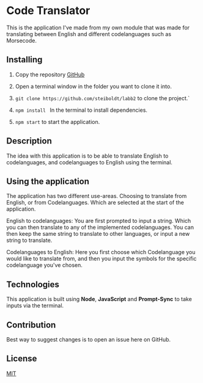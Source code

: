 # Code Translator
This is the application I've made from my own module that was made for translating between English and different codelanguages such as Morsecode.

## Installing
1. Copy the repository [GitHub](https://github.com/steiboldt/labb2)
2. Open a terminal window in the folder you want to clone it into.
3. `git clone https://github.com/steiboldt/labb2` to clone the project.` 

4. `npm install ` In the terminal to install dependencies.

5. `npm start` to start the application.
## Description 
The idea with this application is to be able to translate English to codelanguages, and codelanguages to English using the terminal. 

## Using the application 
The application has two different use-areas. Choosing to translate from English, or from Codelanguages. Which are selected at the start of the application. 

English to codelanguages: You are first prompted to input a string. Which you can then translate to any of the implemented codelanguages. You can then keep the same string to translate to other languages, or input a new string to translate.

Codelanguages to English: Here you first choose which Codelanguage you would like to translate from, and then you input the symbols for the specific codelanguage you've chosen.

## Technologies
This application is built using **Node**, **JavaScript** and **Prompt-Sync** to take inputs via the terminal.

## Contribution
Best way to suggest changes is to open an issue here on GitHub. 

## License
[MIT](https://choosealicense.com/licenses/mit/)